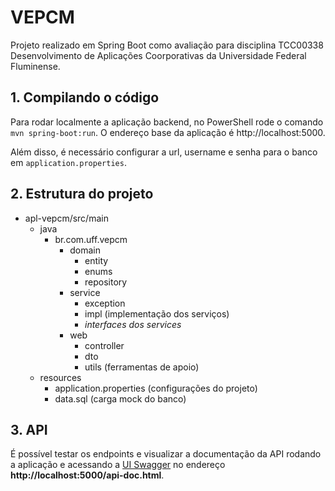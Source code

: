 # VEPCM
Projeto realizado em Spring Boot como avaliação para disciplina TCC00338 Desenvolvimento de Aplicações Coorporativas da Universidade Federal Fluminense.



## 1. Compilando o código

Para rodar localmente a aplicação backend, no PowerShell rode o comando `mvn spring-boot:run`. O endereço base da aplicação é http://localhost:5000.

Além disso, é necessário configurar a url, username e senha para o banco em `application.properties`.

## 2. Estrutura do projeto

* apl-vepcm/src/main
    * java
        * br.com.uff.vepcm
            * domain
                * entity
                * enums 
                * repository
            * service
                * exception
                * impl (implementação dos serviços)
                * *interfaces dos services*
            * web
                * controller
                * dto
                * utils (ferramentas de apoio)
    * resources
        * application.properties (configurações do projeto)
        * data.sql (carga mock do banco)

## 3. API

É possível testar os endpoints e visualizar a documentação da API rodando a aplicação e acessando a [UI Swagger](https://swagger.io/tools/swagger-ui/) no endereço **http://localhost:5000/api-doc.html**.
